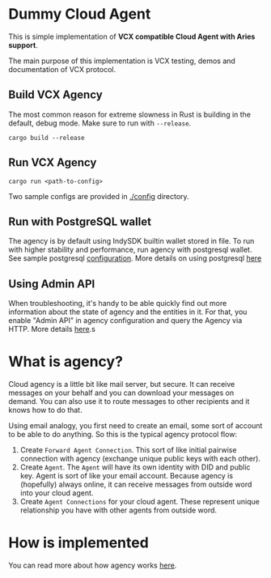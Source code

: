 # Dummy Cloud Agent

This is simple implementation of **VCX compatible Cloud Agent with Aries support**. 

The main purpose of this implementation is VCX testing, demos and documentation of VCX protocol. 

## Build VCX Agency
The most common reason for extreme slowness in Rust is building in the default, debug mode. Make sure to run 
with `--release`.

    cargo build --release
    
## Run VCX Agency 
    cargo run <path-to-config>
    
Two sample configs are provided in [./config](./config) directory.

## Run with PostgreSQL wallet

The agency is by default using IndySDK builtin wallet stored in file. To run with higher stability and performance,
run agency with postgresql wallet. See sample postgresql [configuration](config/pgsql-config.json). More details
on using postgresql [here](docs/postgres-wallet.md)   

## Using Admin API
When troubleshooting, it's handy to be able quickly find out more information about the state of agency and the 
entities in it. For that, you enable "Admin API" in agency configuration and query the Agency via HTTP. More details 
[here](./docs/admin-api.md).s
    
# What is agency?
Cloud agency is a little bit like mail server, but secure. It can receive messages on your behalf and you can download
your messages on demand. You can also use it to route messages to other recipients and it knows how to do that. 

Using email analogy, you first need to create an email, some sort of account to be able to do anything. So this is the
typical agency protocol flow:
1. Create `Forward Agent Connection`. This sort of like initial pairwise connection with agency 
(exchange unique public keys with each other).
2. Create `Agent`. The `Agent` will have its own identity with DID and public key. Agent is sort of like your email account.
Because agency is (hopefully) always online, it can receive messages from outside word into your cloud agent.  
3. Create `Agent Connections` for your cloud agent. These represent unique relationship you have with other agents from
outside word. 

# How is implemented
You can read more about how agency works [here](./docs/architecture.md).

